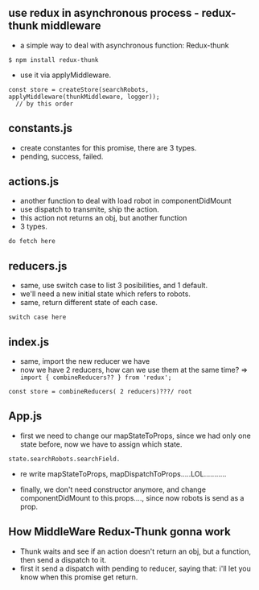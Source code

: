 ## use redux in asynchronous process - redux-thunk middleware
- a simple way to deal with asynchronous function: Redux-thunk
```
$ npm install redux-thunk
```

- use it via applyMiddleware.
```
const store = createStore(searchRobots, applyMiddleware(thunkMiddleware, logger));
  // by this order
```

## constants.js
- create constantes for this promise, there are 3 types.
- pending, success, failed.

## actions.js
- another function to deal with load robot in componentDidMount 
- use dispatch to transmite, ship the action.
- this action not returns an obj, but another function
- 3 types.
```
do fetch here
```

## reducers.js
- same, use switch case to list 3 posibilities, and 1 default.
- we'll need a new initial state which refers to robots.
- same, return different state of each case.
```
switch case here
```

## index.js
- same, import the new reducer we have
- now we have 2 reducers, how can we use them at the same time? => ``` import { combineReducers?? } from 'redux';```
```
const store = combineReducers( 2 reducers)???/ root
```


## App.js

- first we need to change our mapStateToProps, since we had only one state before, now we have to assign which state.
```
state.searchRobots.searchField.
```
- re write mapStateToProps, mapDispatchToProps.....LOL...........

- finally, we don't need constructor anymore, and change componentDidMount to this.props...., since now robots is send as a prop.


## How MiddleWare Redux-Thunk gonna work
- Thunk waits and see if an action doesn't return an obj, but a function, then send a dispatch to it.
- first it send a dispatch with pending to reducer, saying that: i'll let you know when this promise get return.


